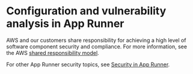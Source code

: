 # Configuration and vulnerability analysis in App Runner<a name="security-shared-responsibility"></a>

AWS and our customers share responsibility for achieving a high level of software component security and compliance\. For more information, see the AWS [shared responsibility model](http://aws.amazon.com/compliance/shared-responsibility-model/)\.

For other App Runner security topics, see [Security in App Runner](security.md)\.